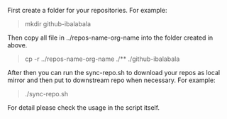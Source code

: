 First create a folder for your repositories. For example:
> mkdir github-ibalabala

Then copy all file in ../repos-name-org-name into the folder created in above.
> cp -r ../repos-name-org-name ./** ./github-ibalabala

After then you can run the sync-repo.sh to download your repos as local mirror and then put to downstream repo when necessary. For example:
> ./sync-repo.sh 

For detail please check the usage in the script itself.
